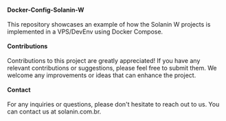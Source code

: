 **Docker-Config-Solanin-W**
<br><br>
This repository showcases an example of how the Solanin W projects is implemented in a VPS/DevEnv using Docker Compose.
<br><br>
**Contributions**
<br><br>
Contributions to this project are greatly appreciated! If you have any relevant contributions or suggestions, please feel free to submit them. 
We welcome any improvements or ideas that can enhance the project.
<br><br>
**Contact**
<br><br>
For any inquiries or questions, please don't hesitate to reach out to us. You can contact us at solanin.com.br.
